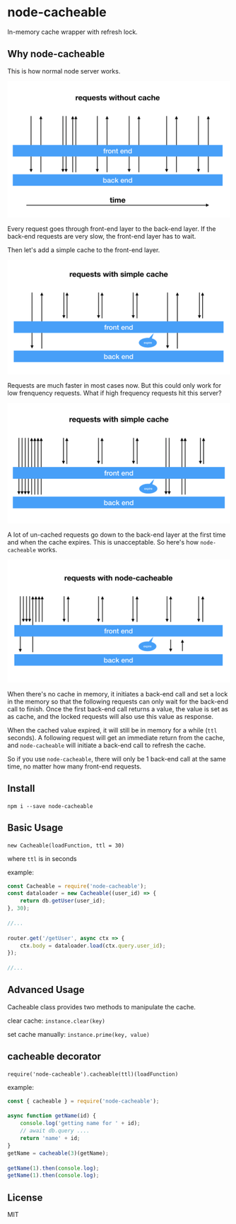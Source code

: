 node-cacheable
==========

In-memory cache wrapper with refresh lock.

## Why node-cacheable

This is how normal node server works. 

![1](https://github.com/longbill/node-cacheable/blob/master/1.png?raw=true)

Every request goes through front-end layer to the back-end layer. If the back-end requests are very slow, the front-end layer has to wait.

Then let's add a simple cache to the front-end layer.

![2](https://github.com/longbill/node-cacheable/blob/master/2.png?raw=true)

Requests are much faster in most cases now.  But this could only work for low frenquency requests. What if high frequency requests hit this server?

![3](https://github.com/longbill/node-cacheable/blob/master/3.png?raw=true)

A lot of un-cached requests go down to the back-end layer at the first time and when the cache expires. This is unacceptable. So here's how `node-cacheable` works.

![4](https://github.com/longbill/node-cacheable/blob/master/4.png?raw=true)

When there's no cache in memory, it initiates a back-end call and set a lock in the memory so that the following requests can only wait for the back-end call to finish.  Once the first back-end call returns a value, the value is set as as cache, and the locked requests will also use this value as response.

When the cached value expired, it will still be in memory for a while (`ttl` seconds). A following request will get an immediate return from the cache, and `node-cacheable` will initiate a back-end call to refresh the cache.

So if you use `node-cacheable`, there will only be 1 back-end call at the same time, no matter how many front-end requests.



## Install

`npm i --save node-cacheable`

## Basic Usage

`new Cacheable(loadFunction, ttl = 30)`

where `ttl` is in seconds

example: 

```javascript
const Cacheable = require('node-cacheable');
const dataloader = new Cacheable((user_id) => {
	return db.getUser(user_id);
}, 30);

//...

router.get('/getUser', async ctx => {
	ctx.body = dataloader.load(ctx.query.user_id);
});

//...

```

## Advanced Usage

Cacheable class provides two methods to manipulate the cache.

clear cache: `instance.clear(key)`

set cache manually: `instance.prime(key, value)`


## cacheable decorator

`require('node-cacheable').cacheable(ttl)(loadFunction)`

example: 

```javascript
const { cacheable } = require('node-cacheable');

async function getName(id) {
	console.log('getting name for ' + id);
	// await db.query ....
	return 'name' + id;
}
getName = cacheable(3)(getName);

getName(1).then(console.log);
getName(1).then(console.log);
```

## License

MIT



